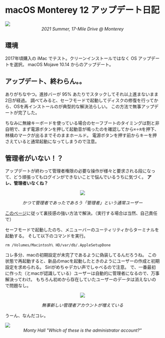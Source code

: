 # macOS Monterey 12 アップデート日記

<img src="https://dl.dropboxusercontent.com/s/4s2nkqcebcqa80n/monterey.jpeg?dl=0" style="max-width:100%;">
<center><i>2021 Summer, 17-Mile Drive @ Monterey</i></center>

## 環境

2017年頃購入の iMac でテスト。クリーンインストールではなく OS アップデートを選択。
macOS Mojave 10.14 からのアップデート。

## アップデート、終わらん。。

ありがちなやつ。進捗バーが 95% あたりでスタックしてそれ以上進まないまま 2日が経過。
調べてみると、セーフモードで起動してディスクの修復を行ってから、OSを再インストールのが典型的な解決法らしい。
この方法で無事アップデートが完了した。

ちなみに無線キーボードを使っている場合のセーフブートのタイミングは割と非自明で、まず電源ボタンを押して起動音が鳴ったのを確認してから`⌘＋R`を押下、林檎のマークが出るまでそのままホールド。
電源ボタンを押す前からキーを押さえていると通常起動になってしまうので注意。

## 管理者がいない！？

アップデートが終わって管理者権限の必要な操作が様々と要求される段になって、どう頑張ってもログインができないことで悩んでいるうちに気づく。
**アレ、管理者いなくね？**

<center>
  <img src="https://dl.dropboxusercontent.com/s/z0qas1qqp27o3dk/screenshot-2021-11-01-16-47-58.png?dl=0" style="max-width:50%;">

  <i>かつて管理者であったであろう「管理者」という通常ユーザー</i>
</center>

[このページ](https://present-nani-suru.com/mac/how-to-recreate-admin-user-on-mac/)に従って裏技感の強い方法で解決。（実行する場合は当然、自己責任で）

セーフモードで起動したのち、メニューバーのユーティリティからターミナルを起動する。
そして以下のコマンドを実行。

``` shell
rm /Volumes/Macintosh\ HD/var/db/.AppleSetupDone
```

コレ多分、macの初期設定が未完了であるように偽装してるんだろうね。
この状態で再起動すると、新品のmacを起動したときのようにユーザーの作成と初期設定を求められる。
Siriがめちゃデカい声でしゃべるので注意。
で、一番最初に作った（とmacが認識している）ユーザーは自動的に管理者になるので、万事解決ってわけ。
もちろん初めから存在していたユーザーのデータは消えないので問題なし。

<center>
  <img src="https://dl.dropboxusercontent.com/s/qyq8b45t7c4wq2a/screenshot-2021-11-01-17-59-21.png?dl=0" style="max-width:50%;">

  <i>無事新しい管理者アカウントが増えている</i>
</center>

うーん、なんだコレ。

<img src="https://dl.dropboxusercontent.com/s/o15k2n8yjc0ccqb/LWScreenShot-2021-11-01-18-02-48.png?dl=0" style="max-width:100%;">
<center><i>Monty Hall "Which of these is the administrator account?"</i></center>
